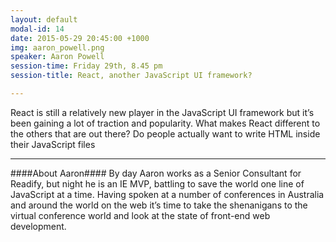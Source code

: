 ```yaml
---
layout: default
modal-id: 14
date: 2015-05-29 20:45:00 +1000
img: aaron_powell.png
speaker: Aaron Powell
session-time: Friday 29th, 8.45 pm
session-title: React, another JavaScript UI framework?

---
```

React is still a relatively new player in the JavaScript UI framework but it’s been gaining a lot of traction and popularity. What makes React different to the others that are out there? Do people actually want to write HTML inside their JavaScript files

<hr />
####About Aaron####
By day Aaron works as a Senior Consultant for Readify, but night he is an IE MVP, battling to save the world one line of JavaScript at a time. Having spoken at a number of conferences in Australia and around the world on the web it’s time to take the shenanigans to the virtual conference world and look at the state of front-end web development.